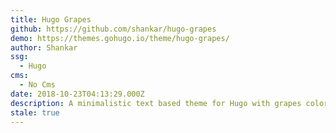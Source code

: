```yaml
---
title: Hugo Grapes
github: https://github.com/shankar/hugo-grapes
demo: https://themes.gohugo.io/theme/hugo-grapes/
author: Shankar
ssg:
  - Hugo
cms:
  - No Cms
date: 2018-10-23T04:13:29.000Z
description: A minimalistic text based theme for Hugo with grapes color theme
stale: true
---
```

